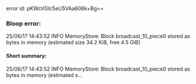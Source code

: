 error id: pKWcVGlc5eU5VAa606k+Bg==
### Bloop error:

25/06/17 14:43:52 INFO MemoryStore: Block broadcast_10_piece0 stored as bytes in memory (estimated size 34.2 KiB, free 4.5 GiB)
#### Short summary: 

25/06/17 14:43:52 INFO MemoryStore: Block broadcast_10_piece0 stored as bytes in memory (estimated s...